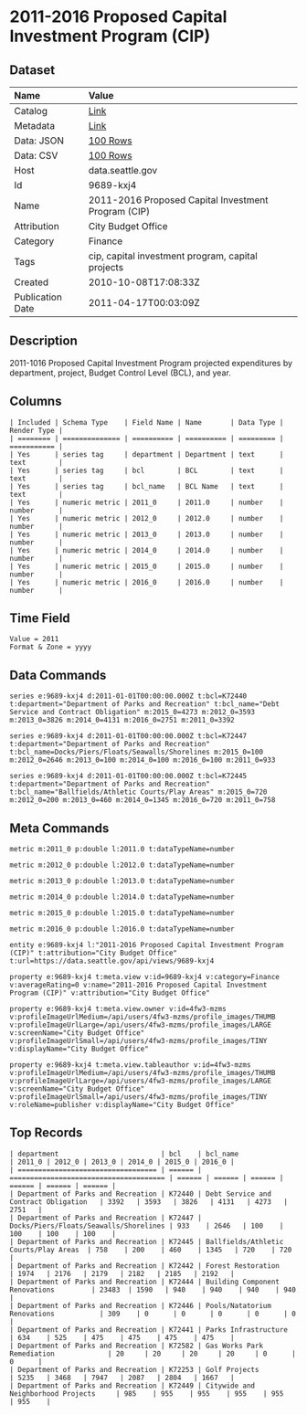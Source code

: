 # 2011-2016 Proposed Capital Investment Program (CIP)

## Dataset

| Name | Value |
| :--- | :---- |
| Catalog | [Link](https://catalog.data.gov/dataset/2011-2016-proposed-capital-investment-program-cip-27b84) |
| Metadata | [Link](https://data.seattle.gov/api/views/9689-kxj4) |
| Data: JSON | [100 Rows](https://data.seattle.gov/api/views/9689-kxj4/rows.json?max_rows=100) |
| Data: CSV | [100 Rows](https://data.seattle.gov/api/views/9689-kxj4/rows.csv?max_rows=100) |
| Host | data.seattle.gov |
| Id | 9689-kxj4 |
| Name | 2011-2016 Proposed Capital Investment Program (CIP) |
| Attribution | City Budget Office |
| Category | Finance |
| Tags | cip, capital investment program, capital projects |
| Created | 2010-10-08T17:08:33Z |
| Publication Date | 2011-04-17T00:03:09Z |

## Description

2011-1016 Proposed Capital Investment Program projected expenditures by department, project, Budget Control Level (BCL), and year.

## Columns

```ls
| Included | Schema Type    | Field Name | Name       | Data Type | Render Type |
| ======== | ============== | ========== | ========== | ========= | =========== |
| Yes      | series tag     | department | Department | text      | text        |
| Yes      | series tag     | bcl        | BCL        | text      | text        |
| Yes      | series tag     | bcl_name   | BCL Name   | text      | text        |
| Yes      | numeric metric | 2011_0     | 2011.0     | number    | number      |
| Yes      | numeric metric | 2012_0     | 2012.0     | number    | number      |
| Yes      | numeric metric | 2013_0     | 2013.0     | number    | number      |
| Yes      | numeric metric | 2014_0     | 2014.0     | number    | number      |
| Yes      | numeric metric | 2015_0     | 2015.0     | number    | number      |
| Yes      | numeric metric | 2016_0     | 2016.0     | number    | number      |
```

## Time Field

```ls
Value = 2011
Format & Zone = yyyy
```

## Data Commands

```ls
series e:9689-kxj4 d:2011-01-01T00:00:00.000Z t:bcl=K72440 t:department="Department of Parks and Recreation" t:bcl_name="Debt Service and Contract Obligation" m:2015_0=4273 m:2012_0=3593 m:2013_0=3826 m:2014_0=4131 m:2016_0=2751 m:2011_0=3392

series e:9689-kxj4 d:2011-01-01T00:00:00.000Z t:bcl=K72447 t:department="Department of Parks and Recreation" t:bcl_name=Docks/Piers/Floats/Seawalls/Shorelines m:2015_0=100 m:2012_0=2646 m:2013_0=100 m:2014_0=100 m:2016_0=100 m:2011_0=933

series e:9689-kxj4 d:2011-01-01T00:00:00.000Z t:bcl=K72445 t:department="Department of Parks and Recreation" t:bcl_name="Ballfields/Athletic Courts/Play Areas" m:2015_0=720 m:2012_0=200 m:2013_0=460 m:2014_0=1345 m:2016_0=720 m:2011_0=758
```

## Meta Commands

```ls
metric m:2011_0 p:double l:2011.0 t:dataTypeName=number

metric m:2012_0 p:double l:2012.0 t:dataTypeName=number

metric m:2013_0 p:double l:2013.0 t:dataTypeName=number

metric m:2014_0 p:double l:2014.0 t:dataTypeName=number

metric m:2015_0 p:double l:2015.0 t:dataTypeName=number

metric m:2016_0 p:double l:2016.0 t:dataTypeName=number

entity e:9689-kxj4 l:"2011-2016 Proposed Capital Investment Program (CIP)" t:attribution="City Budget Office" t:url=https://data.seattle.gov/api/views/9689-kxj4

property e:9689-kxj4 t:meta.view v:id=9689-kxj4 v:category=Finance v:averageRating=0 v:name="2011-2016 Proposed Capital Investment Program (CIP)" v:attribution="City Budget Office"

property e:9689-kxj4 t:meta.view.owner v:id=4fw3-mzms v:profileImageUrlMedium=/api/users/4fw3-mzms/profile_images/THUMB v:profileImageUrlLarge=/api/users/4fw3-mzms/profile_images/LARGE v:screenName="City Budget Office" v:profileImageUrlSmall=/api/users/4fw3-mzms/profile_images/TINY v:displayName="City Budget Office"

property e:9689-kxj4 t:meta.view.tableauthor v:id=4fw3-mzms v:profileImageUrlMedium=/api/users/4fw3-mzms/profile_images/THUMB v:profileImageUrlLarge=/api/users/4fw3-mzms/profile_images/LARGE v:screenName="City Budget Office" v:profileImageUrlSmall=/api/users/4fw3-mzms/profile_images/TINY v:roleName=publisher v:displayName="City Budget Office"
```

## Top Records

```ls
| department                         | bcl    | bcl_name                               | 2011_0 | 2012_0 | 2013_0 | 2014_0 | 2015_0 | 2016_0 | 
| ================================== | ====== | ====================================== | ====== | ====== | ====== | ====== | ====== | ====== | 
| Department of Parks and Recreation | K72440 | Debt Service and Contract Obligation   | 3392   | 3593   | 3826   | 4131   | 4273   | 2751   | 
| Department of Parks and Recreation | K72447 | Docks/Piers/Floats/Seawalls/Shorelines | 933    | 2646   | 100    | 100    | 100    | 100    | 
| Department of Parks and Recreation | K72445 | Ballfields/Athletic Courts/Play Areas  | 758    | 200    | 460    | 1345   | 720    | 720    | 
| Department of Parks and Recreation | K72442 | Forest Restoration                     | 1974   | 2176   | 2179   | 2182   | 2185   | 2192   | 
| Department of Parks and Recreation | K72444 | Building Component Renovations         | 23483  | 1590   | 940    | 940    | 940    | 940    | 
| Department of Parks and Recreation | K72446 | Pools/Natatorium Renovations           | 309    | 0      | 0      | 0      | 0      | 0      | 
| Department of Parks and Recreation | K72441 | Parks Infrastructure                   | 634    | 525    | 475    | 475    | 475    | 475    | 
| Department of Parks and Recreation | K72582 | Gas Works Park Remediation             | 20     | 20     | 20     | 20     | 0      | 0      | 
| Department of Parks and Recreation | K72253 | Golf Projects                          | 5235   | 3468   | 7947   | 2087   | 2804   | 1667   | 
| Department of Parks and Recreation | K72449 | Citywide and Neighborhood Projects     | 985    | 955    | 955    | 955    | 955    | 955    | 
```
